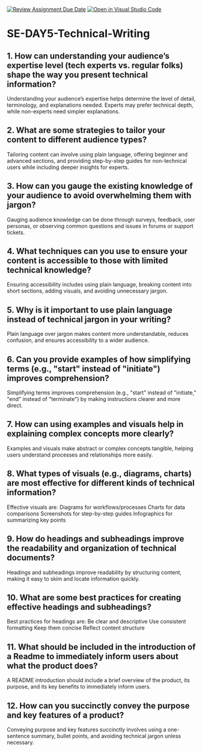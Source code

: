 [![Review Assignment Due Date](https://classroom.github.com/assets/deadline-readme-button-22041afd0340ce965d47ae6ef1cefeee28c7c493a6346c4f15d667ab976d596c.svg)](https://classroom.github.com/a/zsAR-pyY)
[![Open in Visual Studio Code](https://classroom.github.com/assets/open-in-vscode-2e0aaae1b6195c2367325f4f02e2d04e9abb55f0b24a779b69b11b9e10269abc.svg)](https://classroom.github.com/online_ide?assignment_repo_id=18927532&assignment_repo_type=AssignmentRepo)
# SE-DAY5-Technical-Writing
## 1. How can understanding your audience’s expertise level (tech experts vs. regular folks) shape the way you present technical information?
Understanding your audience’s expertise helps determine the level of detail, terminology, and explanations needed. Experts may prefer technical depth, while non-experts need simpler explanations.

## 2. What are some strategies to tailor your content to different audience types?
Tailoring content can involve using plain language, offering beginner and advanced sections, and providing step-by-step guides for non-technical users while including deeper insights for experts.

## 3. How can you gauge the existing knowledge of your audience to avoid overwhelming them with jargon?
Gauging audience knowledge can be done through surveys, feedback, user personas, or observing common questions and issues in forums or support tickets.

## 4. What techniques can you use to ensure your content is accessible to those with limited technical knowledge?
Ensuring accessibility includes using plain language, breaking content into short sections, adding visuals, and avoiding unnecessary jargon.

## 5. Why is it important to use plain language instead of technical jargon in your writing?
Plain language over jargon makes content more understandable, reduces confusion, and ensures accessibility to a wider audience.

## 6. Can you provide examples of how simplifying terms (e.g., "start" instead of "initiate") improves comprehension?
Simplifying terms improves comprehension (e.g., "start" instead of "initiate," "end" instead of "terminate") by making instructions clearer and more direct.

## 7. How can using examples and visuals help in explaining complex concepts more clearly?
Examples and visuals make abstract or complex concepts tangible, helping users understand processes and relationships more easily.

## 8. What types of visuals (e.g., diagrams, charts) are most effective for different kinds of technical information?
Effective visuals are:
Diagrams for workflows/processes
Charts for data comparisons
Screenshots for step-by-step guides
Infographics for summarizing key points

## 9. How do headings and subheadings improve the readability and organization of technical documents?
Headings and subheadings improve readability by structuring content, making it easy to skim and locate information quickly.

## 10. What are some best practices for creating effective headings and subheadings?
Best practices for headings are:
Be clear and descriptive
Use consistent formatting
Keep them concise
Reflect content structure

## 11. What should be included in the introduction of a Readme to immediately inform users about what the product does?
A README introduction should include a brief overview of the product, its purpose, and its key benefits to immediately inform users.

## 12. How can you succinctly convey the purpose and key features of a product?
Conveying purpose and key features succinctly involves using a one-sentence summary, bullet points, and avoiding technical jargon unless necessary.
